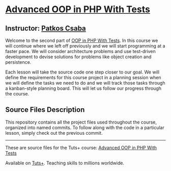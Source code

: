 # [Advanced OOP in PHP With Tests][published url]
## Instructor: [Patkos Csaba][instructor url]

Welcome to the second part of [OOP in PHP With Tests](https://code.tutsplus.com/courses/oop-in-php-with-tests). In this course we will continue where we left off previously and we will start programming at a faster pace. We will consider architecture problems and use test-driven development to devise solutions for problems like object creation and persistence.

Each lesson will take the source code one step closer to our goal. We will define the requirements for this course project in a planning session when we will define the tasks we need to do and we will track those tasks through a kanban-style planning board. This will let us follow our progress through the course.

## Source Files Description

This repository contains all the project files used throughout the course, organized into named commits. To follow along with the code in a particular lesson, simply check out the previous commit.

------

These are source files for the Tuts+ course: [Advanced OOP in PHP With Tests][published url]

Available on [Tuts+](https://tutsplus.com). Teaching skills to millions worldwide.

[published url]: https://code.tutsplus.com/courses
[instructor url]: https://tutsplus.com/authors/patkos-csaba
